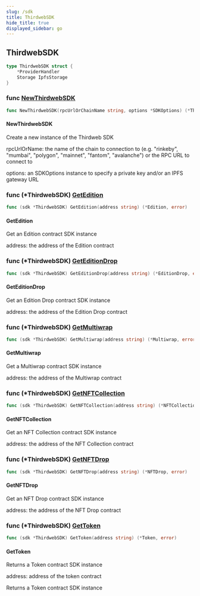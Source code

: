 ```yaml
---
slug: /sdk
title: ThirdwebSDK
hide_title: true
displayed_sidebar: go
---
```


## ThirdwebSDK

```go
type ThirdwebSDK struct {
    *ProviderHandler
    Storage IpfsStorage
}
```

### func [NewThirdwebSDK](https://github.com/thirdweb-dev/go-sdk/blob/main/thirdweb/sdk.go#L23)

```go
func NewThirdwebSDK(rpcUrlOrChainName string, options *SDKOptions) (*ThirdwebSDK, error)
```

#### NewThirdwebSDK

Create a new instance of the Thirdweb SDK

rpcUrlOrName: the name of the chain to connection to \(e\.g\. "rinkeby"\, "mumbai"\, "polygon"\, "mainnet"\, "fantom"\, "avalanche"\) or the RPC URL to connect to

options: an SDKOptions instance to specify a private key and/or an IPFS gateway URL

### func \(\*ThirdwebSDK\) [GetEdition](https://github.com/thirdweb-dev/go-sdk/blob/main/thirdweb/sdk.go#L85)

```go
func (sdk *ThirdwebSDK) GetEdition(address string) (*Edition, error)
```

#### GetEdition

Get an Edition contract SDK instance

address: the address of the Edition contract

### func \(\*ThirdwebSDK\) [GetEditionDrop](https://github.com/thirdweb-dev/go-sdk/blob/main/thirdweb/sdk.go#L126)

```go
func (sdk *ThirdwebSDK) GetEditionDrop(address string) (*EditionDrop, error)
```

#### GetEditionDrop

Get an Edition Drop contract SDK instance

address: the address of the Edition Drop contract

### func \(\*ThirdwebSDK\) [GetMultiwrap](https://github.com/thirdweb-dev/go-sdk/blob/main/thirdweb/sdk.go#L139)

```go
func (sdk *ThirdwebSDK) GetMultiwrap(address string) (*Multiwrap, error)
```

#### GetMultiwrap

Get a Multiwrap contract SDK instance

address: the address of the Multiwrap contract

### func \(\*ThirdwebSDK\) [GetNFTCollection](https://github.com/thirdweb-dev/go-sdk/blob/main/thirdweb/sdk.go#L72)

```go
func (sdk *ThirdwebSDK) GetNFTCollection(address string) (*NFTCollection, error)
```

#### GetNFTCollection

Get an NFT Collection contract SDK instance

address: the address of the NFT Collection contract

### func \(\*ThirdwebSDK\) [GetNFTDrop](https://github.com/thirdweb-dev/go-sdk/blob/main/thirdweb/sdk.go#L113)

```go
func (sdk *ThirdwebSDK) GetNFTDrop(address string) (*NFTDrop, error)
```

#### GetNFTDrop

Get an NFT Drop contract SDK instance

address: the address of the NFT Drop contract

### func \(\*ThirdwebSDK\) [GetToken](https://github.com/thirdweb-dev/go-sdk/blob/main/thirdweb/sdk.go#L100)

```go
func (sdk *ThirdwebSDK) GetToken(address string) (*Token, error)
```

#### GetToken

Returns a Token contract SDK instance

address: address of the token contract

Returns a Token contract SDK instance
